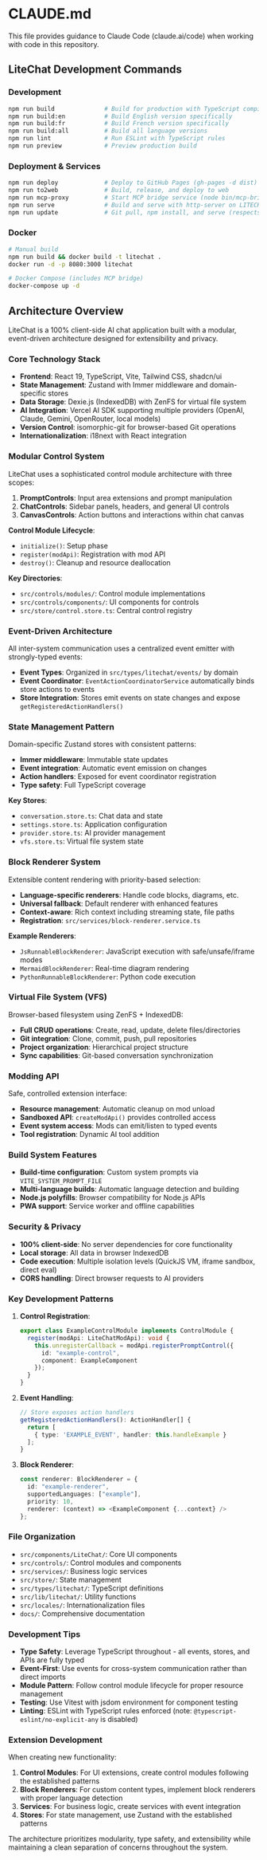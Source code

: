 # CLAUDE.md

This file provides guidance to Claude Code (claude.ai/code) when working with code in this repository.

## LiteChat Development Commands

### Development
```bash
npm run build              # Build for production with TypeScript compilation
npm run build:en           # Build English version specifically
npm run build:fr           # Build French version specifically
npm run build:all          # Build all language versions
npm run lint               # Run ESLint with TypeScript rules
npm run preview            # Preview production build
```

### Deployment & Services
```bash
npm run deploy             # Deploy to GitHub Pages (gh-pages -d dist)
npm run to2web             # Build, release, and deploy to web
npm run mcp-proxy          # Start MCP bridge service (node bin/mcp-bridge.js)
npm run serve              # Build and serve with http-server on LITECHAT_PORT (default: 5173)
npm run update             # Git pull, npm install, and serve (respects LITECHAT_ORIGIN and LITECHAT_BRANCH)
```

### Docker
```bash
# Manual build
npm run build && docker build -t litechat .
docker run -d -p 8080:3000 litechat

# Docker Compose (includes MCP bridge)
docker-compose up -d
```

## Architecture Overview

LiteChat is a 100% client-side AI chat application built with a modular, event-driven architecture designed for extensibility and privacy.

### Core Technology Stack
- **Frontend**: React 19, TypeScript, Vite, Tailwind CSS, shadcn/ui
- **State Management**: Zustand with Immer middleware and domain-specific stores
- **Data Storage**: Dexie.js (IndexedDB) with ZenFS for virtual file system
- **AI Integration**: Vercel AI SDK supporting multiple providers (OpenAI, Claude, Gemini, OpenRouter, local models)
- **Version Control**: isomorphic-git for browser-based Git operations
- **Internationalization**: i18next with React integration

### Modular Control System

LiteChat uses a sophisticated control module architecture with three scopes:

1. **PromptControls**: Input area extensions and prompt manipulation
2. **ChatControls**: Sidebar panels, headers, and general UI controls  
3. **CanvasControls**: Action buttons and interactions within chat canvas

**Control Module Lifecycle**:
- `initialize()`: Setup phase
- `register(modApi)`: Registration with mod API
- `destroy()`: Cleanup and resource deallocation

**Key Directories**:
- `src/controls/modules/`: Control module implementations
- `src/controls/components/`: UI components for controls
- `src/store/control.store.ts`: Central control registry

### Event-Driven Architecture

All inter-system communication uses a centralized event emitter with strongly-typed events:

- **Event Types**: Organized in `src/types/litechat/events/` by domain
- **Event Coordinator**: `EventActionCoordinatorService` automatically binds store actions to events
- **Store Integration**: Stores emit events on state changes and expose `getRegisteredActionHandlers()`

### State Management Pattern

Domain-specific Zustand stores with consistent patterns:
- **Immer middleware**: Immutable state updates
- **Event integration**: Automatic event emission on changes
- **Action handlers**: Exposed for event coordinator registration
- **Type safety**: Full TypeScript coverage

**Key Stores**:
- `conversation.store.ts`: Chat data and state
- `settings.store.ts`: Application configuration
- `provider.store.ts`: AI provider management
- `vfs.store.ts`: Virtual file system state

### Block Renderer System

Extensible content rendering with priority-based selection:

- **Language-specific renderers**: Handle code blocks, diagrams, etc.
- **Universal fallback**: Default renderer with enhanced features
- **Context-aware**: Rich context including streaming state, file paths
- **Registration**: `src/services/block-renderer.service.ts`

**Example Renderers**:
- `JsRunnableBlockRenderer`: JavaScript execution with safe/unsafe/iframe modes
- `MermaidBlockRenderer`: Real-time diagram rendering
- `PythonRunnableBlockRenderer`: Python code execution

### Virtual File System (VFS)

Browser-based filesystem using ZenFS + IndexedDB:
- **Full CRUD operations**: Create, read, update, delete files/directories
- **Git integration**: Clone, commit, push, pull repositories
- **Project organization**: Hierarchical project structure
- **Sync capabilities**: Git-based conversation synchronization

### Modding API

Safe, controlled extension interface:
- **Resource management**: Automatic cleanup on mod unload
- **Sandboxed API**: `createModApi()` provides controlled access
- **Event system access**: Mods can emit/listen to typed events
- **Tool registration**: Dynamic AI tool addition

### Build System Features

- **Build-time configuration**: Custom system prompts via `VITE_SYSTEM_PROMPT_FILE`
- **Multi-language builds**: Automatic language detection and building
- **Node.js polyfills**: Browser compatibility for Node.js APIs
- **PWA support**: Service worker and offline capabilities

### Security & Privacy

- **100% client-side**: No server dependencies for core functionality
- **Local storage**: All data in browser IndexedDB
- **Code execution**: Multiple isolation levels (QuickJS VM, iframe sandbox, direct eval)
- **CORS handling**: Direct browser requests to AI providers

### Key Development Patterns

1. **Control Registration**:
   ```typescript
   export class ExampleControlModule implements ControlModule {
     register(modApi: LiteChatModApi): void {
       this.unregisterCallback = modApi.registerPromptControl({
         id: "example-control",
         component: ExampleComponent
       });
     }
   }
   ```

2. **Event Handling**:
   ```typescript
   // Store exposes action handlers
   getRegisteredActionHandlers(): ActionHandler[] {
     return [
       { type: 'EXAMPLE_EVENT', handler: this.handleExample }
     ];
   }
   ```

3. **Block Renderer**:
   ```typescript
   const renderer: BlockRenderer = {
     id: "example-renderer",
     supportedLanguages: ["example"],
     priority: 10,
     renderer: (context) => <ExampleComponent {...context} />
   };
   ```

### File Organization

- `src/components/LiteChat/`: Core UI components
- `src/controls/`: Control modules and components
- `src/services/`: Business logic services
- `src/store/`: State management
- `src/types/litechat/`: TypeScript definitions
- `src/lib/litechat/`: Utility functions
- `src/locales/`: Internationalization files
- `docs/`: Comprehensive documentation

### Development Tips

- **Type Safety**: Leverage TypeScript throughout - all events, stores, and APIs are fully typed
- **Event-First**: Use events for cross-system communication rather than direct imports
- **Module Pattern**: Follow control module lifecycle for proper resource management
- **Testing**: Use Vitest with jsdom environment for component testing
- **Linting**: ESLint with TypeScript rules enforced (note: `@typescript-eslint/no-explicit-any` is disabled)

### Extension Development

When creating new functionality:
1. **Control Modules**: For UI extensions, create control modules following the established patterns
2. **Block Renderers**: For custom content types, implement block renderers with proper language detection
3. **Services**: For business logic, create services with event integration
4. **Stores**: For state management, use Zustand with the established patterns

The architecture prioritizes modularity, type safety, and extensibility while maintaining a clean separation of concerns throughout the system.